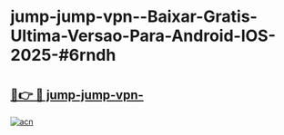 # jump-jump-vpn--Baixar-Gratis-Ultima-Versao-Para-Android-IOS-2025-#6rndh

# <h2><a href="https://ainizakaria.my?title=jump-jump-vpn-&ref=25M">🔗👉 🔴 jump-jump-vpn-</a></h2>

[![acn](https://github.com/user-attachments/assets/0f9c940e-d8b0-45ae-aac7-cd30a18b3e1c)](https://ainizakaria.my?title=jump-jump-vpn-&ref=25M)

